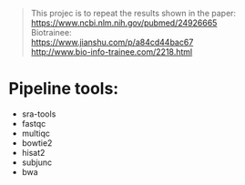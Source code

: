 > This projec is to repeat the results shown in the paper:  
https://www.ncbi.nlm.nih.gov/pubmed/24926665  
> Biotrainee:  
<https://www.jianshu.com/p/a84cd44bac67>  
<http://www.bio-info-trainee.com/2218.html>  



# Pipeline tools:  
*  sra-tools
*  fastqc
*  multiqc
*  bowtie2
*  hisat2
*  subjunc
*  bwa

